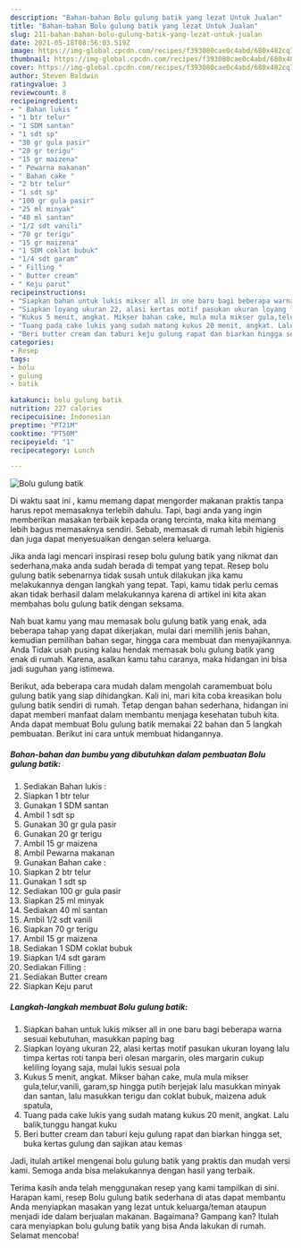```yaml
---
description: "Bahan-bahan Bolu gulung batik yang lezat Untuk Jualan"
title: "Bahan-bahan Bolu gulung batik yang lezat Untuk Jualan"
slug: 211-bahan-bahan-bolu-gulung-batik-yang-lezat-untuk-jualan
date: 2021-05-18T08:56:03.519Z
image: https://img-global.cpcdn.com/recipes/f393080cae0c4abd/680x482cq70/bolu-gulung-batik-foto-resep-utama.jpg
thumbnail: https://img-global.cpcdn.com/recipes/f393080cae0c4abd/680x482cq70/bolu-gulung-batik-foto-resep-utama.jpg
cover: https://img-global.cpcdn.com/recipes/f393080cae0c4abd/680x482cq70/bolu-gulung-batik-foto-resep-utama.jpg
author: Steven Baldwin
ratingvalue: 3
reviewcount: 8
recipeingredient:
- " Bahan lukis "
- "1 btr telur"
- "1 SDM santan"
- "1 sdt sp"
- "30 gr gula pasir"
- "20 gr terigu"
- "15 gr maizena"
- " Pewarna makanan"
- " Bahan cake "
- "2 btr telur"
- "1 sdt sp"
- "100 gr gula pasir"
- "25 ml minyak"
- "40 ml santan"
- "1/2 sdt vanili"
- "70 gr terigu"
- "15 gr maizena"
- "1 SDM coklat bubuk"
- "1/4 sdt garam"
- " Filling "
- " Butter cream"
- " Keju parut"
recipeinstructions:
- "Siapkan bahan untuk lukis mikser all in one baru bagi beberapa warna sesuai kebutuhan, masukkan paping bag"
- "Siapkan loyang ukuran 22, alasi kertas motif pasukan ukuran loyang lalu timpa kertas roti tanpa beri olesan margarin, oles margarin cukup keliling loyang saja, mulai lukis sesuai pola"
- "Kukus 5 menit, angkat. Mikser bahan cake, mula mula mikser gula,telur,vanili, garam,sp hingga putih berjejak lalu masukkan minyak dan santan, lalu masukkan terigu dan coklat bubuk, maizena aduk spatula,"
- "Tuang pada cake lukis yang sudah matang kukus 20 menit, angkat. Lalu balik,tunggu hangat kuku"
- "Beri butter cream dan taburi keju gulung rapat dan biarkan hingga set, buka kertas gulung dan sajikan atau kemas"
categories:
- Resep
tags:
- bolu
- gulung
- batik

katakunci: bolu gulung batik 
nutrition: 227 calories
recipecuisine: Indonesian
preptime: "PT21M"
cooktime: "PT50M"
recipeyield: "1"
recipecategory: Lunch

---
```



![Bolu gulung batik](https://img-global.cpcdn.com/recipes/f393080cae0c4abd/680x482cq70/bolu-gulung-batik-foto-resep-utama.jpg)

Di waktu  saat ini , kamu memang dapat mengorder makanan praktis tanpa harus repot memasaknya terlebih dahulu. Tapi, bagi anda yang ingin memberikan masakan terbaik kepada orang tercinta, maka kita memang lebih bagus memasaknya sendiri. Sebab, memasak di rumah lebih higienis dan juga dapat menyesuaikan dengan selera keluarga.

Jika anda lagi mencari inspirasi resep bolu gulung batik yang nikmat dan sederhana,maka anda sudah berada di tempat yang tepat. Resep bolu gulung batik  sebenarnya tidak susah untuk dilakukan jika kamu melakukannya dengan langkah yang tepat. Tapi, kamu tidak perlu cemas akan tidak berhasil dalam melakukannya 
karena di artikel ini kita akan membahas bolu gulung batik dengan seksama.  



Nah buat kamu yang mau memasak bolu gulung batik yang enak, ada beberapa tahap yang dapat dikerjakan, mulai dari memilih jenis bahan, kemudian pemilihan bahan segar, hingga cara membuat dan menyajikannya. Anda Tidak usah pusing kalau hendak memasak bolu gulung batik yang enak di rumah. Karena, asalkan kamu  tahu caranya, maka hidangan ini bisa jadi suguhan yang istimewa.

Berikut, ada beberapa cara mudah dalam mengolah caramembuat bolu gulung batik yang siap dihidangkan. Kali ini, mari kita coba kreasikan bolu gulung batik sendiri di rumah. Tetap dengan bahan sederhana, hidangan ini dapat memberi manfaat dalam membantu menjaga kesehatan tubuh kita. Anda dapat membuat Bolu gulung batik memakai 22 bahan dan 5 langkah pembuatan. Berikut ini cara untuk membuat hidangannya.

<!--inarticleads1-->

##### Bahan-bahan dan bumbu yang dibutuhkan dalam pembuatan Bolu gulung batik:

1. Sediakan  Bahan lukis :
1. Siapkan 1 btr telur
1. Gunakan 1 SDM santan
1. Ambil 1 sdt sp
1. Gunakan 30 gr gula pasir
1. Gunakan 20 gr terigu
1. Ambil 15 gr maizena
1. Ambil  Pewarna makanan
1. Gunakan  Bahan cake :
1. Siapkan 2 btr telur
1. Gunakan 1 sdt sp
1. Sediakan 100 gr gula pasir
1. Siapkan 25 ml minyak
1. Sediakan 40 ml santan
1. Ambil 1/2 sdt vanili
1. Siapkan 70 gr terigu
1. Ambil 15 gr maizena
1. Sediakan 1 SDM coklat bubuk
1. Siapkan 1/4 sdt garam
1. Sediakan  Filling :
1. Sediakan  Butter cream
1. Siapkan  Keju parut




<!--inarticleads2-->

##### Langkah-langkah membuat Bolu gulung batik:

1. Siapkan bahan untuk lukis mikser all in one baru bagi beberapa warna sesuai kebutuhan, masukkan paping bag
1. Siapkan loyang ukuran 22, alasi kertas motif pasukan ukuran loyang lalu timpa kertas roti tanpa beri olesan margarin, oles margarin cukup keliling loyang saja, mulai lukis sesuai pola
1. Kukus 5 menit, angkat. Mikser bahan cake, mula mula mikser gula,telur,vanili, garam,sp hingga putih berjejak lalu masukkan minyak dan santan, lalu masukkan terigu dan coklat bubuk, maizena aduk spatula,
1. Tuang pada cake lukis yang sudah matang kukus 20 menit, angkat. Lalu balik,tunggu hangat kuku
1. Beri butter cream dan taburi keju gulung rapat dan biarkan hingga set, buka kertas gulung dan sajikan atau kemas




Jadi, itulah artikel mengenai  bolu gulung batik  yang praktis dan mudah versi kami. Semoga anda bisa melakukannya dengan hasil yang terbaik. 

Terima kasih anda telah menggunakan resep yang kami tampilkan di sini. Harapan kami, resep  Bolu gulung batik sederhana di atas dapat membantu Anda menyiapkan masakan yang lezat untuk keluarga/teman ataupun menjadi ide dalam berjualan makanan. Bagaimana? Gampang kan? Itulah cara menyiapkan bolu gulung batik yang bisa Anda lakukan di rumah. Selamat mencoba!

